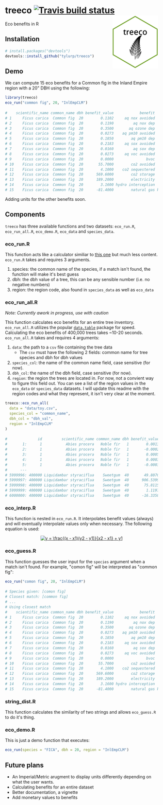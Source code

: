 # treeco [![Travis build status](https://travis-ci.org/tyluRp/treeco.svg?branch=master)](https://travis-ci.org/tyluRp/treeco) <img src="inst/figures/treeco.png" align="right" width=150/>


Eco benefits in R

## Installation

```r
# install.packages("devtools")
devtools::install_github("tylurp/treeco")
```

## Demo

We can compute 15 eco benefits for a Common fig in the Inland Empire region with a 20" DBH using the following:

```r
library(treeco)
eco_run("common fig", 20, "InlEmpCLM")

#    scientific_name common_name dbh benefit_value            benefit  unit
# 1     Ficus carica  Common fig  20        0.1102     aq nox avoided  <NA>
# 2     Ficus carica  Common fig  20        0.1190         aq nox dep  <NA>
# 3     Ficus carica  Common fig  20        0.3500       aq ozone dep  <NA>
# 4     Ficus carica  Common fig  20        0.0273    aq pm10 avoided  <NA>
# 5     Ficus carica  Common fig  20        0.1850        aq pm10 dep  <NA>
# 6     Ficus carica  Common fig  20        0.2183     aq sox avoided  <NA>
# 7     Ficus carica  Common fig  20        0.0160         aq sox dep  <NA>
# 8     Ficus carica  Common fig  20        0.0273     aq voc avoided  <NA>
# 9     Ficus carica  Common fig  20        0.0000               bvoc  <NA>
# 10    Ficus carica  Common fig  20       55.7000        co2 avoided   kgs
# 11    Ficus carica  Common fig  20        4.1000    co2 sequestered   kgs
# 12    Ficus carica  Common fig  20      569.6000        co2 storage   kgs
# 13    Ficus carica  Common fig  20      189.2000        electricity   kwh
# 14    Ficus carica  Common fig  20        3.1600 hydro interception   m^3
# 15    Ficus carica  Common fig  20      -81.4000        natural gas kbtus
```

Adding units for the other benefits soon.

## Components

`treeco` has three available functions and two datasets: `eco_run.R`, `eco_run_all.R`, `eco_demo.R`, `eco_data` and `species_data`.

### eco_run.R

This function acts like a calculator similiar to [this one](http://www.treebenefits.com/calculator/) but much less content. `eco_run.R` takes and requires 3 arguments.

1. species: the common name of the species, if a match isn't found, the function will make it's best guess
2. dbh: the dbh value of a tree, this can be any sensible number (i.e. no negative numbers)
3. region: the region code, also found in `species_data` as well as `eco_data`

### eco_run_all.R

_Note: Currently awork in progress, use with caution_

This function calculates eco benefits for an entire tree inventory. `eco_run_all.R` utilizes the popular [`data.table`](https://github.com/Rdatatable/data.table) package for speed. Calculating the eco benefits of 400,000 trees takes ~10-20 seconds. `eco_run_all.R` takes and requires 4 arguments:

1. `data`: the path to a `csv` file containing the tree data
    * The `csv` must have the following 2 fields: common name for tree species and dbh for dbh values
2. `species_col`: the name of the common name field, case sensitive (for now).
3. `dbh_col`: the name of the dbh field, case sensitive (for now).
4. `region`: the region the trees are located in. For now, not a convient way to figure this field out. You can see a list of the region values in the `eco_data` or `species_data` datasets. I will update this readme with the region codes and what they represent, it isn't very clear at the moment.

```r
treeco::eco_run_all(
  data = "data/toy.csv",
  species_col = "common_name",
  dbh_col = "dbh_val",
  region = "InlEmpCLM"
)

#              id         scientific_name common_name dbh benefit_value            benefit  unit
#       1:      1           Abies procera   Noble fir   1        0.0013     aq nox avoided  <NA>
#       2:      1           Abies procera   Noble fir   1       -0.0002         aq nox dep  <NA>
#       3:      1           Abies procera   Noble fir   1        0.0005       aq ozone dep  <NA>
#       4:      1           Abies procera   Noble fir   1        0.0003    aq pm10 avoided  <NA>
#       5:      1           Abies procera   Noble fir   1       -0.0003        aq pm10 dep  <NA>
#      ---                                                                                      
# 5999996: 400000 Liquidambar styraciflua    Sweetgum  40       49.8070    co2 sequestered   kgs
# 5999997: 400000 Liquidambar styraciflua    Sweetgum  40      906.5399        co2 storage   kgs
# 5999998: 400000 Liquidambar styraciflua    Sweetgum  40       75.8115        electricity   kwh
# 5999999: 400000 Liquidambar styraciflua    Sweetgum  40        1.1197 hydro interception   m^3
# 6000000: 400000 Liquidambar styraciflua    Sweetgum  40      -16.3358        natural gas kbtus
```

### eco_interp.R

This function is nested in `eco_run.R`. It interpolates benefit values (always) and will eventually interpolate values only when necessary. The following equation is used:

<p align="center"><a href="http://www.codecogs.com/eqnedit.php?latex=y&space;=&space;\frac{(x&space;-&space;x1)(y2&space;-&space;y1)}{x2&space;-&space;x1}&space;&plus;&space;y1" target="_blank"><img src="http://latex.codecogs.com/svg.latex?y&space;=&space;\frac{(x&space;-&space;x1)(y2&space;-&space;y1)}{x2&space;-&space;x1}&space;&plus;&space;y1" title="y = \frac{(x - x1)(y2 - y1)}{x2 - x1} + y1" /></a></p>

### eco_guess.R

This function guesses the user input for the `species` argument when a match isn't found. For example, "comon fig" will be interpreted as "common fig":

```r
eco_run("comon fig", 20, "InlEmpCLM")

# Species given: [comon fig]
# Closest match: [common fig]
# ...
# Using closest match
#    scientific_name common_name dbh benefit_value            benefit  unit
# 1     Ficus carica  Common fig  20        0.1102     aq nox avoided  <NA>
# 2     Ficus carica  Common fig  20        0.1190         aq nox dep  <NA>
# 3     Ficus carica  Common fig  20        0.3500       aq ozone dep  <NA>
# 4     Ficus carica  Common fig  20        0.0273    aq pm10 avoided  <NA>
# 5     Ficus carica  Common fig  20        0.1850        aq pm10 dep  <NA>
# 6     Ficus carica  Common fig  20        0.2183     aq sox avoided  <NA>
# 7     Ficus carica  Common fig  20        0.0160         aq sox dep  <NA>
# 8     Ficus carica  Common fig  20        0.0273     aq voc avoided  <NA>
# 9     Ficus carica  Common fig  20        0.0000               bvoc  <NA>
# 10    Ficus carica  Common fig  20       55.7000        co2 avoided   kgs
# 11    Ficus carica  Common fig  20        4.1000    co2 sequestered   kgs
# 12    Ficus carica  Common fig  20      569.6000        co2 storage   kgs
# 13    Ficus carica  Common fig  20      189.2000        electricity   kwh
# 14    Ficus carica  Common fig  20        3.1600 hydro interception   m^3
# 15    Ficus carica  Common fig  20      -81.4000        natural gas kbtus
```

### string_dist.R

This function calculates the similarity of two strings and allows `eco_guess.R` to do it's thing.

### eco_demo.R

This is just a demo function that executes:

```r
eco_run(species = "FICA", dbh = 20, region = "InlEmpCLM")
```

## Future plans

* An Imperial/Metric arugment to display units differently depending on what the user wants.
* Calculating benefits for an entire dataset
* Better documentation, a vignette
* Add monetary values to benefits
